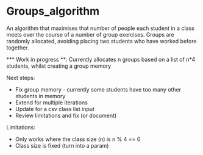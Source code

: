 # Groups_algorithm

An algorithm that maximises that number of people each student in a class meets over the course of a number of group exercises.
Groups are randomly allocated, avoiding placing two students who have worked before together.

*** Work in progress **: Currently allocates n groups based on a list of n*4 students, whilst creating a group memory

Next steps:
- Fix group memory - currently some students have too many other students in memory
- Extend for multiple iterations
- Update for a csv class list input
- Review limitations and fix (or document)

Limitations:
- Only works where the class size (n) is n % 4 == 0
- Class size is fixed (turn into a param)

